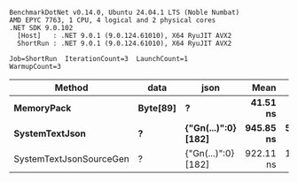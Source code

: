 ```

BenchmarkDotNet v0.14.0, Ubuntu 24.04.1 LTS (Noble Numbat)
AMD EPYC 7763, 1 CPU, 4 logical and 2 physical cores
.NET SDK 9.0.102
  [Host]   : .NET 9.0.1 (9.0.124.61010), X64 RyuJIT AVX2
  ShortRun : .NET 9.0.1 (9.0.124.61010), X64 RyuJIT AVX2

Job=ShortRun  IterationCount=3  LaunchCount=1  
WarmupCount=3  

```
| Method                  | data     | json                | Mean      | Error     | StdDev   | Min       | Max       | Gen0   | Allocated |
|------------------------ |--------- |-------------------- |----------:|----------:|---------:|----------:|----------:|-------:|----------:|
| **MemoryPack**              | **Byte[89]** | **?**                   |  **41.51 ns** |  **2.172 ns** | **0.119 ns** |  **41.42 ns** |  **41.64 ns** | **0.0062** |     **104 B** |
| **SystemTextJson**          | **?**        | **{&quot;Gn(...)&quot;:0} [182]** | **945.85 ns** | **57.503 ns** | **3.152 ns** | **943.47 ns** | **949.43 ns** | **0.0057** |     **104 B** |
| SystemTextJsonSourceGen | ?        | {&quot;Gn(...)&quot;:0} [182] | 922.11 ns | 18.547 ns | 1.017 ns | 920.98 ns | 922.95 ns | 0.0057 |     104 B |
